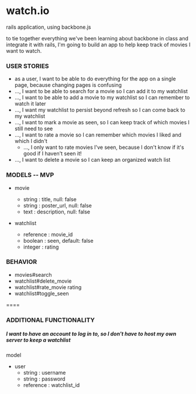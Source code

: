 watch.io
===

rails application, using backbone.js

to tie together everything we've been learning about backbone in class and integrate it with rails, I'm going to build an app to help keep track of movies I want to watch.

### USER STORIES

* as a user, I want to be able to do everything for the app on a single page, because changing pages is confusing
* ..., I want to be able to search for a movie so I can add it to my watchlist
* ..., I want to be able to add a movie to my watchlist so I can remember to watch it later
* ..., I want my watchlist to persist beyond refresh so I can come back to my watchlist
* ..., I want to mark a movie as seen, so I can keep track of which movies I still need to see
* ..., I want to rate a movie so I can remember which movies I liked and which I didn't
    * ..., I only want to rate movies I've seen, because I don't know if it's good if I haven't seen it!
* ..., I want to delete a movie so I can keep an organized watch list

### MODELS -- MVP

* movie
    * string    : title,        null: false
    * string    : poster_url,   null: false
    * text      : description,  null: false

* watchlist
    * reference : movie_id
    * boolean   : seen,       default: false
    * integer   : rating

### BEHAVIOR

* movies#search
* watchlist#delete_movie
* watchlist#rate_movie rating
* watchlist#toggle_seen

====

### ADDITIONAL FUNCTIONALITY

##### I want to have an account to log in to, so I don't have to host my own server to keep a watchlist

model

* user
    * string    : username
    * string    : password
    * reference : watchlist_id
